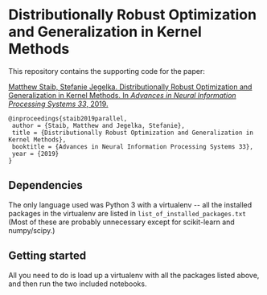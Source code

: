 # Distributionally Robust Optimization and Generalization in Kernel Methods
This repository contains the supporting code for the paper:

[Matthew Staib, Stefanie Jegelka. Distributionally Robust Optimization and Generalization in Kernel Methods. In _Advances in Neural Information Processing Systems 33_, 2019.](https://arxiv.org/abs/1905.10943)

```
@inproceedings{staib2019parallel,
 author = {Staib, Matthew and Jegelka, Stefanie},
 title = {Distributionally Robust Optimization and Generalization in Kernel Methods},
 booktitle = {Advances in Neural Information Processing Systems 33},
 year = {2019}
}
```


## Dependencies
The only language used was Python 3 with a virtualenv -- all the installed packages in the virtualenv are listed in `list_of_installed_packages.txt`
(Most of these are probably unnecessary except for scikit-learn and numpy/scipy.)


## Getting started
All you need to do is load up a virtualenv with all the packages listed above, and then run the two included notebooks.
